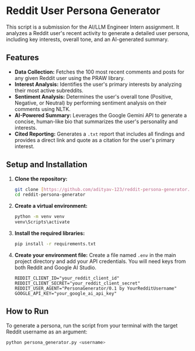 # Reddit User Persona Generator

This script is a submission for the AI/LLM Engineer Intern assignment. It analyzes a Reddit user's recent activity to generate a detailed user persona, including key interests, overall tone, and an AI-generated summary.

## Features

* **Data Collection:** Fetches the 100 most recent comments and posts for any given Reddit user using the PRAW library.
* **Interest Analysis:** Identifies the user's primary interests by analyzing their most active subreddits.
* **Sentiment Analysis:** Determines the user's overall tone (Positive, Negative, or Neutral) by performing sentiment analysis on their comments using NLTK.
* **AI-Powered Summary:** Leverages the Google Gemini API to generate a concise, human-like bio that summarizes the user's personality and interests.
* **Cited Reporting:** Generates a `.txt` report that includes all findings and provides a direct link and quote as a citation for the user's primary interest.

## Setup and Installation

1.  **Clone the repository:**
    ```bash
    git clone [https://github.com/adityav-123/reddit-persona-generator.git](https://github.com/adityav-123/reddit-persona-generator.git)
    cd reddit-persona-generator
    ```

2.  **Create a virtual environment:**
    ```bash
    python -m venv venv
    venv\Scripts\activate
    ```

3.  **Install the required libraries:**
    ```bash
    pip install -r requirements.txt
    ```

4.  **Create your environment file:**
    Create a file named `.env` in the main project directory and add your API credentials. You will need keys from both Reddit and Google AI Studio.

    ```
    REDDIT_CLIENT_ID="your_reddit_client_id"
    REDDIT_CLIENT_SECRET="your_reddit_client_secret"
    REDDIT_USER_AGENT="PersonaGenerator/0.1 by YourRedditUsername"
    GOOGLE_API_KEY="your_google_ai_api_key"
    ```

## How to Run

To generate a persona, run the script from your terminal with the target Reddit username as an argument:

```bash
python persona_generator.py <username>